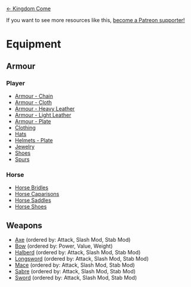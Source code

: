 <!-- TITLE: Equipment -->

[&larr; Kingdom Come](/kingdomcome)

If you want to see more resources like this, [become a Patreon supporter!](https://www.patreon.com/fireundubh) 

# Equipment

## Armour

### Player

- [Armour - Chain](equipment/chain-armour)
- [Armour - Cloth](equipment/cloth-armour)
- [Armour - Heavy Leather](equipment/heavy-leather-armour)
- [Armour - Light Leather](equipment/light-leather-armour)
- [Armour - Plate](equipment/plate-armour)
- [Clothing](equipment/clothing)
- [Hats](equipment/hat)
- [Helmets - Plate](equipment/plate-helmet)
- [Jewelry](equipment/jewelry)
- [Shoes](equipment/shoe)
- [Spurs](equipment/spur)

### Horse

- [Horse Bridles](equipment/horse-bridle)
- [Horse Caparisons](equipment/horse-caparison)
- [Horse Saddles](equipment/horse-saddle)
- [Horse Shoes](equipment/horse-shoe)

## Weapons

- [Axe](equipment/axe) (ordered by: Attack, Slash Mod, Stab Mod)
- [Bow](equipment/bow) (ordered by: Power, Value, Weight)
- [Halberd](equipment/halberd) (ordered by: Attack, Slash Mod, Stab Mod)
- [Longsword](equipment/longsword) (ordered by: Attack, Slash Mod, Stab Mod)
- [Mace](equipment/mace) (ordered by: Attack, Slash Mod, Stab Mod)
- [Sabre](equipment/sabre) (ordered by: Attack, Slash Mod, Stab Mod)
- [Sword](equipment/sword) (ordered by: Attack, Slash Mod, Stab Mod)
